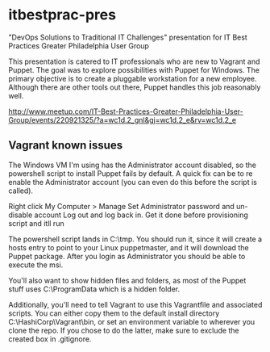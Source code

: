 # itbestprac-pres
"DevOps Solutions to Traditional IT Challenges" presentation for IT Best Practices Greater Philadelphia User Group

This presentation is catered to IT professionals who are new to Vagrant and Puppet.  The goal was to explore possibilities with Puppet for Windows.  The primary objective is to create a pluggable workstation for a new employee.  Although there are other tools out there, Puppet handles this job reasonably well.

http://www.meetup.com/IT-Best-Practices-Greater-Philadelphia-User-Group/events/220921325/?a=wc1d.2_gnl&gj=wc1d.2_e&rv=wc1d.2_e

Vagrant known issues
---------------------
The Windows VM I'm using has the Administrator account disabled, so the powershell script to install Puppet fails by default.  A quick fix can be to re enable the Administrator account (you can even do this before the script is called).

Right click My Computer > Manage
Set Administrator password and un-disable account
Log out and log back in.
Get it done before provisioning script and itll run

The powershell script lands in C:\tmp. You should run it, since it will create a hosts entry to point to your Linux puppetmaster, and it will download the Puppet package.  After you login as Administrator you should be able to execute the msi.

You'll also want to show hidden files and folders, as most of the Puppet stuff uses C:\ProgramData which is a hidden folder.

Additionally, you'll need to tell Vagrant to use this Vagrantfile and associated scripts.  You can either copy them to the default install directory C:\HashiCorp\Vagrant\bin, or set an environment variable to wherever you clone the repo.  If you chose to do the latter, make sure to exclude the created box in .gitignore.